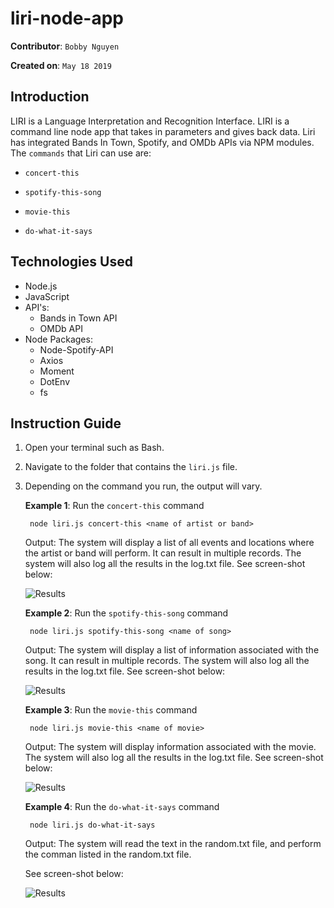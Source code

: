 # liri-node-app

**Contributor**: `Bobby Nguyen`

**Created on**: `May 18 2019`

## Introduction
LIRI is a Language Interpretation and Recognition Interface. LIRI is a command line node app that takes in parameters and gives back data. Liri has integrated Bands In Town, Spotify, and OMDb APIs via  NPM modules. The `commands` that Liri can use are:
   * `concert-this`

   * `spotify-this-song`

   * `movie-this`

   * `do-what-it-says`


## Technologies Used
- Node.js
- JavaScript
- API's:
    - Bands in Town API 
    - OMDb API
- Node Packages:
    -  Node-Spotify-API
    - Axios
    - Moment
    - DotEnv
    - fs

## Instruction Guide
1. Open your terminal such as Bash.
2. Navigate to the folder that contains the `liri.js` file. 
3. Depending on the command you run, the output will vary. 

    **Example 1**: Run the `concert-this` command
    
        node liri.js concert-this <name of artist or band>
    
    Output: The system will display a list of all events and locations where the artist or band will perform. It can result in multiple records. The system will also log all the results in the log.txt file. See screen-shot below:

    ![Results](/screenshots/concert_this_results.PNG)

    **Example 2**: Run the `spotify-this-song` command
    
        node liri.js spotify-this-song <name of song>
    
    Output: The system will display a list of information associated with the song. It can result in multiple records. The system will also log all the results in the log.txt file. See screen-shot below:

    ![Results](/screenshots/spotify_this_results.PNG)

    **Example 3**: Run the `movie-this` command
    
        node liri.js movie-this <name of movie>
    
    Output: The system will display information associated with the movie. The system will also log all the results in the log.txt file. See screen-shot below:

    ![Results](/screenshots/movie_this_results.PNG)


    **Example 4**: Run the `do-what-it-says` command
        
        node liri.js do-what-it-says
        
    Output: The system will read the text in the random.txt file, and perform the comman listed in the random.txt file. 
    
    See screen-shot below:

    ![Results](/screenshots/dothis_this_results.PNG)
